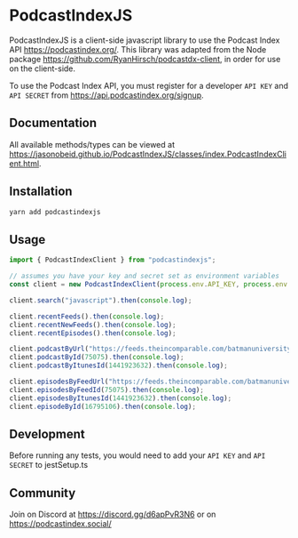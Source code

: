 # PodcastIndexJS

PodcastIndexJS is a client-side javascript library to use the Podcast Index API <https://podcastindex.org/>. This library was adapted from the Node package <https://github.com/RyanHirsch/podcastdx-client>, in order for use on the client-side.

To use the Podcast Index API, you must register for a developer `API KEY` and `API SECRET` from <https://api.podcastindex.org/signup>.

## Documentation

All available methods/types can be viewed at <https://jasonobeid.github.io/PodcastIndexJS/classes/index.PodcastIndexClient.html>.

## Installation

```sh
yarn add podcastindexjs
```

## Usage

```ts
import { PodcastIndexClient } from "podcastindexjs";

// assumes you have your key and secret set as environment variables
const client = new PodcastIndexClient(process.env.API_KEY, process.env.API_SECRET);

client.search("javascript").then(console.log);

client.recentFeeds().then(console.log);
client.recentNewFeeds().then(console.log);
client.recentEpisodes().then(console.log);

client.podcastByUrl("https://feeds.theincomparable.com/batmanuniversity").then(console.log);
client.podcastById(75075).then(console.log);
client.podcastByItunesId(1441923632).then(console.log);

client.episodesByFeedUrl("https://feeds.theincomparable.com/batmanuniversity").then(console.log);
client.episodesByFeedId(75075).then(console.log);
client.episodesByItunesId(1441923632).then(console.log);
client.episodeById(16795106).then(console.log);
```

## Development

Before running any tests, you would need to add your `API KEY` and `API SECRET` to jestSetup.ts

## Community

Join on Discord at <https://discord.gg/d6apPvR3N6> or on <https://podcastindex.social/>
